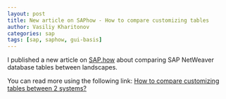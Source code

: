 ```yaml
---
layout: post
title: New article on SAPhow - How to compare customizing tables
author: Vasiliy Kharitonov
categories: sap
tags: [sap, saphow, gui-basis]
---
```


I published a new article on [SAP.how](https://sap.how) about comparing SAP NetWeaver database tables between landscapes.

You can read more using the following link: [How to compare customizing tables between 2 systems?](https://sap.how/gui-basis/compare-customzing-tables)
